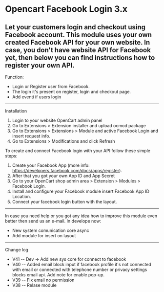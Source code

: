 # Opencart Facebook Login 3.x
 
Let your customers login and checkout using Facebook account. This module uses your own created Facebook API for your own website. In case, you don't have website API for Facebook yet, then below you can find instructions how to register your own API.
---------------------------------
Function:
- Login or Register user from Facebook.
- The login it's present on register, login and checkout page.
- Add eventi if users login
---------------------------------
Installation
1. Login to your website OpenCart admin panel
2. Go to Extensions > Extension installer and upload ocmod package
3. Go to Extensions > Extensions > Module and active Facebook Login and insert request info.
4. Go to Extensions > Modifications and click Refresh

To create and connect Facebook login with your API follow these simple steps:
1. Create your Facebook App (more info: https://developers.facebook.com/docs/apps/register).
2. After that you got your own App ID and App Secret
3. Go to your OpenCart shop admin area > Extension > Modules > Facebook Login.
4. Install and configure your Facebook module insert Facebook App ID Location.
5. Connect your facebook login button with the layout.

----------------------------------------------
In case you need help or you got any idea how to improve this module even better then send us an e-mail.
In develope now:
- New system comunication core async
- Add module for insert on layout
----------------------------------------------
Change log
- V41 -- Dev -> Add new sys core for connect to facebook
- V40 -- Added email block input if facebook profile it's not connected with email or connected with telephone number or privacy settings blocks email api. Add note for enable pop-up.
- V39 -- Fix email no permission
- V38 -- Relase module